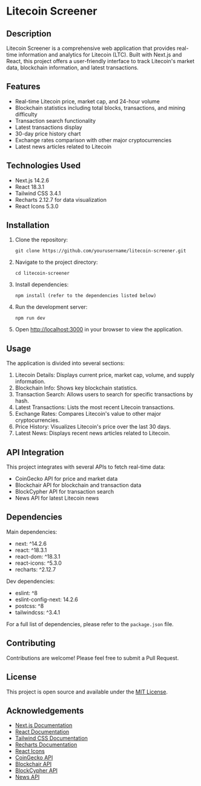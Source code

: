 # Litecoin Screener

## Description

Litecoin Screener is a comprehensive web application that provides real-time information and analytics for Litecoin (LTC). Built with Next.js and React, this project offers a user-friendly interface to track Litecoin's market data, blockchain information, and latest transactions.

## Features

- Real-time Litecoin price, market cap, and 24-hour volume
- Blockchain statistics including total blocks, transactions, and mining difficulty
- Transaction search functionality
- Latest transactions display
- 30-day price history chart
- Exchange rates comparison with other major cryptocurrencies
- Latest news articles related to Litecoin

## Technologies Used

- Next.js 14.2.6
- React 18.3.1
- Tailwind CSS 3.4.1
- Recharts 2.12.7 for data visualization
- React Icons 5.3.0

## Installation

1. Clone the repository:
   ```
   git clone https://github.com/yourusername/litecoin-screener.git
   ```

2. Navigate to the project directory:
   ```
   cd litecoin-screener
   ```

3. Install dependencies:
   ```
   npm install (refer to the dependencies listed below)
   ```

4. Run the development server:
   ```
   npm run dev
   ```

5. Open [http://localhost:3000](http://localhost:3000) in your browser to view the application.

## Usage

The application is divided into several sections:

1. Litecoin Details: Displays current price, market cap, volume, and supply information.
2. Blockchain Info: Shows key blockchain statistics.
3. Transaction Search: Allows users to search for specific transactions by hash.
4. Latest Transactions: Lists the most recent Litecoin transactions.
5. Exchange Rates: Compares Litecoin's value to other major cryptocurrencies.
6. Price History: Visualizes Litecoin's price over the last 30 days.
7. Latest News: Displays recent news articles related to Litecoin.

## API Integration

This project integrates with several APIs to fetch real-time data:

- CoinGecko API for price and market data
- Blockchair API for blockchain and transaction data
- BlockCypher API for transaction search
- News API for latest Litecoin news

## Dependencies

Main dependencies:
- next: ^14.2.6
- react: ^18.3.1
- react-dom: ^18.3.1
- react-icons: ^5.3.0
- recharts: ^2.12.7

Dev dependencies:
- eslint: ^8
- eslint-config-next: 14.2.6
- postcss: ^8
- tailwindcss: ^3.4.1

For a full list of dependencies, please refer to the `package.json` file.

## Contributing

Contributions are welcome! Please feel free to submit a Pull Request.

## License

This project is open source and available under the [MIT License](LICENSE).

## Acknowledgements

- [Next.js Documentation](https://nextjs.org/docs)
- [React Documentation](https://reactjs.org/docs)
- [Tailwind CSS Documentation](https://tailwindcss.com/docs)
- [Recharts Documentation](https://recharts.org/en-US/)
- [React Icons](https://react-icons.github.io/react-icons/)
- [CoinGecko API](https://www.coingecko.com/en/api/documentation)
- [Blockchair API](https://blockchair.com/api)
- [BlockCypher API](https://www.blockcypher.com/dev/litecoin/)
- [News API](https://newsapi.org/)
